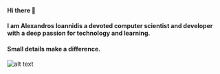 #### Hi there 👋

#### I am Alexandros Ioannidis a devoted computer scientist and developer with a deep passion for technology and learning.

#### Small details make a difference.
![alt text](https://github.com/it21208/it21208/blob/main/image2.png?raw=true)
